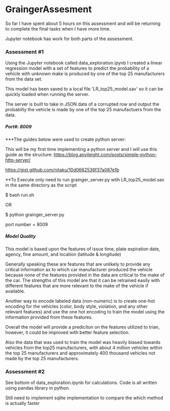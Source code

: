 # GraingerAssesment

So far I have spent about 5 hours on this assessment and will be returning to complete the final tasks when I have more time.

Jupyter notebook has work for both parts of the assessment. 

<h3> Assessment #1 </h3>
Using the Jupyter notebook called data_exploration.ipynb I created a linear regression model with a set of features to predict the probability of a vehicle with unknown make is produced by one of the top 25 manufacturers from the data set.

This model has been saved to a local file 'LR_top25_model.sav' so it can be quickly loaded when running the server.

The server is built to take in JSON data of a corrupted row and output the probabilty the vehicle is made by one of the top 25 manufactuers from the data.
<h5> Port#: 8009 </h5>
***The guides below were used to create python server:

This will be my first time implementing a python server and I will use this guide as the structure:
https://blog.anvileight.com/posts/simple-python-http-server/

https://gist.github.com/nitaku/10d0662536f37a087e1b

**To Execute only need to run grainger_server.py wtih LR_top25_model.sav in the same directory as the script

$ bash run.sh

OR

$ python grainger_server.py


port number = 8009

<h5> Model Quality </h5>
This model is based upon the features of issue time, plate expiration date, agency, fine amount, and location (latitude & longitude)

Generally speaking these are features that are unlikely to provide any critical information as to which car manufacturer produced the vehicle because none of the features provided in the data are critical to the make of the car. The strengths of this model are that it can be retrained easily with different features that are more relevant to the make of the vehicle if available.

Another way to encode labeled data (non-numeric) is to create one-hot encoding for the vehicles (color, body style, violation, and any other relevant features) and use the one hot encoding to train the model using the information provided from these features.

Overall the model will provide a prediciton on the features utilized to trian, however, it could be improved with better feature selection.

Also the data that was used to train the model was heavily biased towards vehicles from the top25 manufacturers, with about 4 million vehicles within the top 25 manufacturers and approximately 400 thousand vehicles not made by the top 25 manufacturers.


<h3> Assessment #2 </h3>
See bottom of data_exploration.ipynb for calculations.
Code is all written using pandas library in python.

Still need to implement sqlite implementation to compare the which method is actually faster
